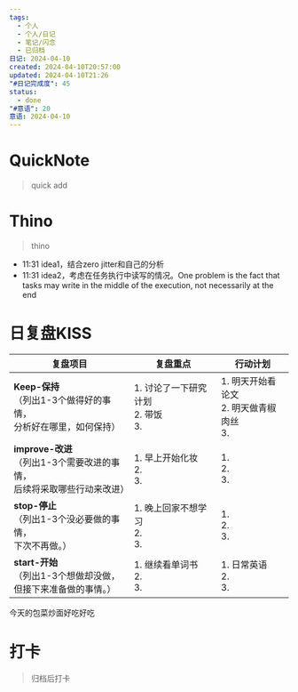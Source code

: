 ```yaml
---
tags:
  - 个人
  - 个人/日记
  - 笔记/闪念
  - 已归档
日记: 2024-04-10
created: 2024-04-10T20:57:00
updated: 2024-04-10T21:26
"#日记完成度": 45
status:
  - done
"#意语": 20
意语: 2024-04-10
---
```

# QuickNote
> quick add

# Thino
> thino
- 11:31 idea1，结合zero jitter和自己的分析
- 11:31 idea2，考虑在任务执行中读写的情况。One problem is the fact that tasks may write in the middle of the  execution, not necessarily at the end

# 日复盘KISS
| **复盘项目**                                             | **复盘重点**                     | **行动计划**                         |
| ---------------------------------------------------- | ---------------------------- | -------------------------------- |
| **Keep-保持**<br>（列出1-3个做得好的事情，<br>   分析好在哪里，如何保持）     | 1.  讨论了一下研究计划<br>2. 带饭<br>3. | 1.  明天开始看论文<br>2. 明天做青椒肉丝 <br>3. |
| **improve-改进**<br>（列出1-3个需要改进的事情，<br>  后续将采取哪些行动来改进） | 1.  早上开始化妆<br>2. <br>3.      | 1.  <br>2. <br>3.                |
| **stop-停止**<br>（列出1-3个没必要做的事情，<br>下次不再做。）            | 1.  晚上回家不想学习<br>2. <br>3.    | 1.  <br>2. <br>3.                |
| **start-开始**<br>（列出1-3个想做却没做，<br>但接下来准备做的事情。）        | 1.  继续看单词书<br>2. <br>3.      | 1.  日常英语<br>2. <br>3.            |

今天的包菜炒面好吃好吃

# 打卡
> 归档后打卡


